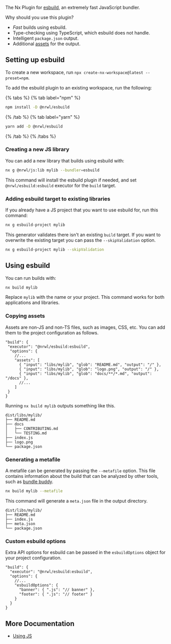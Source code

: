 The Nx Plugin for [esbuild](https://esbuild.github.io/api/), an extremely fast JavaScript bundler.

Why should you use this plugin?

- _Fast_ builds using esbuild.
- Type-checking using TypeScript, which esbuild does not handle.
- Intelligent `package.json` output.
- Additional [assets](/packages/esbuild/executors/esbuild#assets) for the output.

## Setting up esbuild

To create a new workspace, run `npx create-nx-workspace@latest --preset=npm`.

To add the esbuild plugin to an existing workspace, run the following:

{% tabs %}
{% tab label="npm" %}

```bash
npm install -D @nrwl/esbuild
```

{% /tab %}
{% tab label="yarn" %}

```bash
yarn add -D @nrwl/esbuild
```

{% /tab %}
{% /tabs %}

### Creating a new JS library

You can add a new library that builds using esbuild with:

```bash
nx g @nrwl/js:lib mylib --bundler=esbuild
```

This command will install the esbuild plugin if needed, and set `@nrwl/esbuild:esbuild` executor for the `build` target.

### Adding esbuild target to existing libraries

If you already have a JS project that you want to use esbuild for, run this command:

```bash
nx g esbuild-project mylib
```

This generator validates there isn't an existing `build` target. If you want to overwrite the existing target you can pass the `--skipValidation` option.

```bash
nx g esbuild-project mylib --skipValidation
```

## Using esbuild

You can run builds with:

```bash
nx build mylib
```

Replace `mylib` with the name or your project. This command works for both applications and libraries.

### Copying assets

Assets are non-JS and non-TS files, such as images, CSS, etc. You can add them to the project configuration as follows.

```jsonc
"build": {
 "executor": "@nrwl/esbuild:esbuild",
  "options": {
    //...
    "assets": [
      { "input": "libs/mylib", "glob": "README.md", "output": "/" },
      { "input": "libs/mylib", "glob": "logo.png", "output": "/" },
      { "input": "libs/mylib", "glob": "docs/**/*.md", "output": "/docs" },
      //...
    ]
 }
}
```

Running `nx build mylib` outputs something like this.

```text
dist/libs/mylib/
├── README.md
├── docs
│   ├── CONTRIBUTING.md
│   └── TESTING.md
├── index.js
├── logo.png
└── package.json
```

### Generating a metafile

A metafile can be generated by passing the `--metafile` option. This file contains information about the build that can be analyzed by other tools, such as [bundle buddy](https://www.bundle-buddy.com/esbuild).

```bash
nx build mylib --metafile
```

This command will generate a `meta.json` file in the output directory.

```text
dist/libs/mylib/
├── README.md
├── index.js
├── meta.json
└── package.json
```

### Custom esbuild options

Extra API options for esbuild can be passed in the `esbuildOptions` object for your project configuration.

```jsonc
"build": {
  "executor": "@nrwl/esbuild:esbuild",
  "options": {
    //...
    "esbuildOptions": {
      "banner": { ".js": "// banner" },
      "footer": { ".js": "// footer" }
    }
  }
}
```

## More Documentation

- [Using JS](/packages/js)
